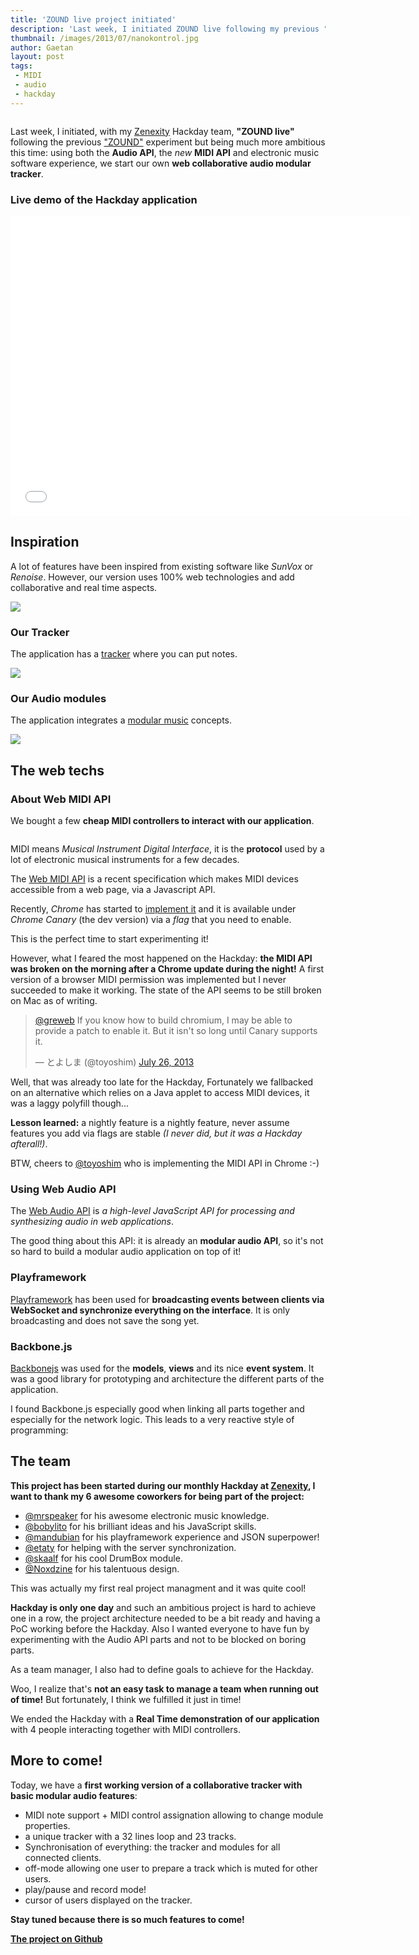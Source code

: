 ```yaml
---
title: 'ZOUND live project initiated'
description: 'Last week, I initiated ZOUND live following my previous "ZOUND" experiment but being much more ambitious this time: using both the Audio API, the new MIDI API and electronic music software experience, we start our own web collaborative audio modular tracker.'
thumbnail: /images/2013/07/nanokontrol.jpg
author: Gaetan
layout: post
tags:
 - MIDI
 - audio
 - hackday
---
```


[zound]: /2012/08/zound-a-playframework-2-audio-streaming-experiment-using-iteratees/
[webmidiapi]: http://webaudio.github.io/web-midi-api/
[webaudioapi]: https://dvcs.w3.org/hg/audio/raw-file/tip/webaudio/specification.html
[tracker]: http://en.wikipedia.org/wiki/Tracker_(music_software)
[zenexity]: http://zenexity.com

<img src="/images/2013/07/nanokontrol.jpg" alt="" class="thumbnail-left" />

Last week, I initiated, with my [Zenexity][zenexity] Hackday team, **"ZOUND live"**
following the previous ["ZOUND"][zound] experiment but being much more ambitious this time:
using both the **Audio API**, the *new* **MIDI API** and electronic music software experience,
we start our own **web collaborative audio modular tracker**.

### Live demo of the Hackday application

<iframe width="640" height="480" src="//www.youtube.com/embed/uyHWhCnE4L0" frameborder="0" allowfullscreen></iframe>

<!-- more -->

## Inspiration

A lot of features have been inspired from existing software like *SunVox* or *Renoise*.
However, our version uses 100% web technologies and add collaborative and real time aspects.

<img src="/images/2013/07/sunvox.png" style="max-width: 300px" />

### Our Tracker

The application has a [tracker][tracker] where you can put notes.

<img src="/images/2013/07/tracker.png" style="max-width: 300px" />

### Our Audio modules

The application integrates a [modular music](http://en.wikipedia.org/wiki/Modular_software_music_studio) concepts.

<img src="/images/2013/07/nodeeditor.png" />


## The web techs

### About Web MIDI API

We bought a few **cheap MIDI controllers to interact with our application**.

<img src="/images/2013/07/midicontrollers.jpg" class="thumbnail-right" style="max-width: 250px" alt="" />

MIDI means *Musical Instrument Digital Interface*,
it is the **protocol** used by a lot of electronic musical instruments for a few decades.

The [Web MIDI API](webmidiapi) is a recent specification which makes MIDI devices accessible from a web page,
via a Javascript API.

Recently, *Chrome* has started to [implement it](https://code.google.com/p/chromium/issues/detail?id=163795)
and it is available under *Chrome Canary* (the dev version) via a *flag* that you need to enable.

This is the perfect time to start experimenting it!

However, what I feared the most happened on the Hackday: **the MIDI API was broken on the morning
after a Chrome update during the night!** A first version of a browser MIDI permission was implemented
but I never succeeded to make it working. The state of the API seems to be still broken on Mac as of writing.

<blockquote class="twitter-tweet"><p><a href="https://twitter.com/greweb">@greweb</a> If you know how to build chromium, I may be able to provide a patch to enable it. But it isn&#39;t so long until Canary supports it.</p>&mdash; とよしま (@toyoshim) <a href="https://twitter.com/toyoshim/statuses/360685543778041857">July 26, 2013</a></blockquote>
<script async src="//platform.twitter.com/widgets.js" charset="utf-8"></script>

Well, that was already too late for the Hackday,
Fortunately we fallbacked on an alternative which relies on a Java applet to access MIDI devices, it was a laggy polyfill though...

**Lesson learned:** a nightly feature is a nightly feature, never assume features you add via flags are stable *(I never did, but it was a Hackday afterall!)*.

BTW, cheers to <a href="https://twitter.com/toyoshim">@toyoshim</a> who is implementing the MIDI API in Chrome :-)

### Using Web Audio API

The [Web Audio API][webaudioapi] is *a high-level JavaScript API for processing and synthesizing audio in web applications*.

The good thing about this API: it is already an **modular audio API**, so it's not so hard to build a modular audio application on top of it!

### Playframework

[Playframework](http://playframework.com/) has been used for **broadcasting events 
between clients via WebSocket and synchronize everything on the interface**.
It is only broadcasting and does not save the song yet.

### Backbone.js

[Backbonejs](backbonejs.org) was used for the **models**, **views** and its nice **event system**.
It was a good library for prototyping and architecture the different parts of the application.

I found Backbone.js especially good when linking all parts together and especially for the network logic.
This leads to a very reactive style of programming:

<script src="https://gist.github.com/gre/6107277.js"></script>

## The team

**This project has been started during our monthly Hackday at [Zenexity][zenexity],
 I want to thank my 6 awesome coworkers for being part of the project:**

* [@mrspeaker](http://twitter.com/mrspeaker) for his awesome electronic music knowledge.
* [@bobylito](http://twitter.com/bobylito) for his brilliant ideas and his JavaScript skills.
* [@mandubian](http://twitter.com/mandubian) for his playframework experience and JSON superpower!
* [@etaty](http://twitter.com/etaty) for helping with the server synchronization.
* [@skaalf](http://twitter.com/skaalf) for his cool DrumBox module.
* [@Noxdzine](http://twitter.com/Noxdzine) for his talentuous design.

This was actually my first real project managment and it was quite cool!

**Hackday is only one day** and such an ambitious project is hard to achieve one in a row,
the project architecture needed to be a bit ready and having a PoC working before the Hackday. Also I wanted everyone to have fun by experimenting with the Audio API parts and not to be blocked on boring parts.

As a team manager, I also had to define goals to achieve for the Hackday.

Woo, I realize that's **not an easy task to manage a team when running out of time!**
But fortunately, I think we fulfilled it just in time!

We ended the Hackday with a **Real Time demonstration of our application** with 4 people interacting together
with MIDI controllers.

## More to come!

Today, we have a **first working version of a 
collaborative tracker with basic modular audio features**:

- MIDI note support + MIDI control assignation allowing to change module properties.
- a unique tracker with a 32 lines loop and 23 tracks.
- Synchronisation of everything: the tracker and modules for all connected clients.
- off-mode allowing one user to prepare a track which is muted for other users.
- play/pause and record mode!
- cursor of users displayed on the tracker.

**Stay tuned because there is so much features to come!**

[**The project on Github**](http://github.com/gre/zound-live)
